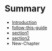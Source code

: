 # Summary

* [Introduction](README.md)
* [follow-this-guide](gitbooksintro.md)
* [section1](content/section1.md)
* [section2](content/section2.md)
* New-Chapter

